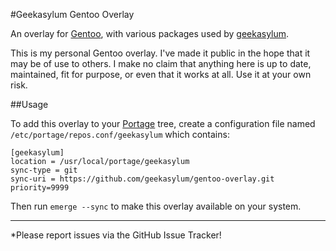 #Geekasylum Gentoo Overlay

An overlay for [Gentoo](https://www.gentoo.org/), with various packages used by
[geekasylum](https://github.com/geekasylum).

This is my personal Gentoo overlay. I've made it public in the hope that it may
be of use to others.  I make no claim that anything here is up to date,
maintained, fit for purpose, or even that it works at all.  Use it at your own
risk.

##Usage

To add this overlay to your [Portage](https://wiki.gentoo.org/wiki/Portage)
tree, create a configuration file named `/etc/portage/repos.conf/geekasylum`
which contains:

```
[geekasylum]
location = /usr/local/portage/geekasylum
sync-type = git
sync-uri = https://github.com/geekasylum/gentoo-overlay.git
priority=9999
```

Then run `emerge --sync` to make this overlay available on your system.

---
*Please report issues via the GitHub Issue Tracker!
